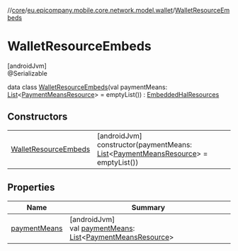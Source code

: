 //[core](../../../index.md)/[eu.epicompany.mobile.core.network.model.wallet](../index.md)/[WalletResourceEmbeds](index.md)

# WalletResourceEmbeds

[androidJvm]\
@Serializable

data class [WalletResourceEmbeds](index.md)(val paymentMeans: [List](https://kotlinlang.org/api/latest/jvm/stdlib/kotlin.collections/-list/index.html)&lt;[PaymentMeansResource](../-payment-means-resource/index.md)&gt; = emptyList()) : [EmbeddedHalResources](../../eu.epicompany.mobile.core.network.hypermedia/-embedded-hal-resources/index.md)

## Constructors

| | |
|---|---|
| [WalletResourceEmbeds](-wallet-resource-embeds.md) | [androidJvm]<br>constructor(paymentMeans: [List](https://kotlinlang.org/api/latest/jvm/stdlib/kotlin.collections/-list/index.html)&lt;[PaymentMeansResource](../-payment-means-resource/index.md)&gt; = emptyList()) |

## Properties

| Name | Summary |
|---|---|
| [paymentMeans](payment-means.md) | [androidJvm]<br>val [paymentMeans](payment-means.md): [List](https://kotlinlang.org/api/latest/jvm/stdlib/kotlin.collections/-list/index.html)&lt;[PaymentMeansResource](../-payment-means-resource/index.md)&gt; |
